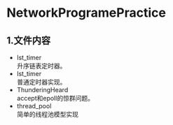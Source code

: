 # NetworkProgramePractice

## 1.文件内容
- lst_timer  
  升序链表定时器。
- lst_timer  
    普通定时器实现。
- ThunderingHeard  
accept和epoll的惊群问题。
- thread_pool  
简单的线程池模型实现

